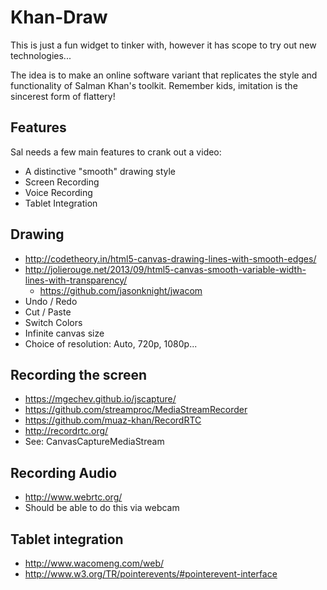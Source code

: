 # Khan-Draw

This is just a fun widget to tinker with, however it
has scope to try out new technologies...

The idea is to make an online software variant that
replicates the style and functionality of Salman
Khan's toolkit. Remember kids, imitation is the
sincerest form of flattery!

## Features

Sal needs a few main features to crank out a video:

* A distinctive "smooth" drawing style
* Screen Recording
* Voice Recording
* Tablet Integration

## Drawing

* http://codetheory.in/html5-canvas-drawing-lines-with-smooth-edges/
* http://jolierouge.net/2013/09/html5-canvas-smooth-variable-width-lines-with-transparency/
  * https://github.com/jasonknight/jwacom
* Undo / Redo
* Cut / Paste
* Switch Colors
* Infinite canvas size
* Choice of resolution: Auto, 720p, 1080p...

## Recording the screen

* https://mgechev.github.io/jscapture/
* https://github.com/streamproc/MediaStreamRecorder
* https://github.com/muaz-khan/RecordRTC
* http://recordrtc.org/
* See: CanvasCaptureMediaStream

## Recording Audio

* http://www.webrtc.org/
* Should be able to do this via webcam

## Tablet integration

* http://www.wacomeng.com/web/
* http://www.w3.org/TR/pointerevents/#pointerevent-interface